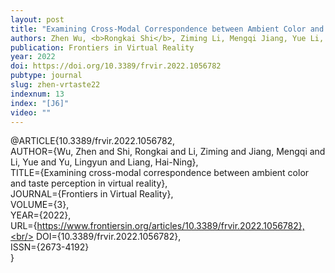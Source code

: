 ```yaml
---
layout: post
title: "Examining Cross-Modal Correspondence between Ambient Color and Taste Perception in Virtual Reality"
authors: Zhen Wu, <b>Rongkai Shi</b>, Ziming Li, Mengqi Jiang, Yue Li, Lingyun Yu, and Hai-Ning Liang
publication: Frontiers in Virtual Reality
year: 2022
doi: https://doi.org/10.3389/frvir.2022.1056782
pubtype: journal
slug: zhen-vrtaste22
indexnum: 13
index: "[J6]"
video: ""
---
```


@ARTICLE{10.3389/frvir.2022.1056782,  <br/>
AUTHOR={Wu, Zhen and Shi, Rongkai and Li, Ziming and Jiang, Mengqi and Li, Yue and Yu, Lingyun and Liang, Hai-Ning},  <br/>
TITLE={Examining cross-modal correspondence between ambient color and taste perception in virtual reality}, <br/>
JOURNAL={Frontiers in Virtual Reality},<br/>
VOLUME={3},<br/>
YEAR={2022},<br/>
URL={https://www.frontiersin.org/articles/10.3389/frvir.2022.1056782},<br/>
DOI={10.3389/frvir.2022.1056782},<br/>
ISSN={2673-4192}<br/>
}


